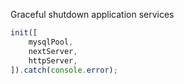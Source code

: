 Graceful shutdown application services

```js
init([
    mysqlPool,
    nextServer,
    httpServer,
]).catch(console.error);
```
